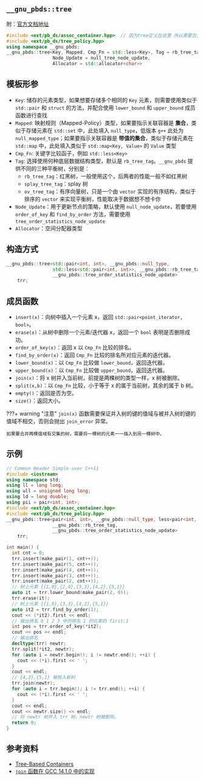 ## `__gnu_pbds::tree`

附：[官方文档地址](https://gcc.gnu.org/onlinedocs/libstdc++/ext/pb_ds/tree_based_containers.html)

```cpp
#include <ext/pb_ds/assoc_container.hpp>  // 因为tree定义在这里 所以需要包含这个头文件
#include <ext/pb_ds/tree_policy.hpp>
using namespace __gnu_pbds;
__gnu_pbds::tree<Key, Mapped, Cmp_Fn = std::less<Key>, Tag = rb_tree_tag,
                 Node_Update = null_tree_node_update,
                 Allocator = std::allocator<char>>
```

## 模板形参

-   `Key`: 储存的元素类型，如果想要存储多个相同的 `Key` 元素，则需要使用类似于 `std::pair` 和 `struct` 的方法，并配合使用 `lower_bound` 和 `upper_bound` 成员函数进行查找
-   `Mapped`: 映射规则（Mapped-Policy）类型，如果要指示关联容器是 **集合**，类似于存储元素在 `std::set` 中，此处填入 `null_type`，低版本 `g++` 此处为 `null_mapped_type`；如果要指示关联容器是 **带值的集合**，类似于存储元素在 `std::map` 中，此处填入类似于 `std::map<Key, Value>` 的 `Value` 类型
-   `Cmp_Fn`: 关键字比较函子，例如 `std::less<Key>`
-   `Tag`: 选择使用何种底层数据结构类型，默认是 `rb_tree_tag`。`__gnu_pbds` 提供不同的三种平衡树，分别是：
    -   `rb_tree_tag`：红黑树，一般使用这个，后两者的性能一般不如红黑树
    -   `splay_tree_tag`：splay 树
    -   `ov_tree_tag`：有序向量树，只是一个由 `vector` 实现的有序结构，类似于排序的 `vector` 来实现平衡树，性能取决于数据想不想卡你
-   `Node_Update`：用于更新节点的策略，默认使用 `null_node_update`，若要使用 `order_of_key` 和 `find_by_order` 方法，需要使用 `tree_order_statistics_node_update`
-   `Allocator`：空间分配器类型

## 构造方式

```c++
__gnu_pbds::tree<std::pair<int, int>, __gnu_pbds::null_type,
                 std::less<std::pair<int, int>>, __gnu_pbds::rb_tree_tag,
                 __gnu_pbds::tree_order_statistics_node_update>
    trr;
```

## 成员函数

-   `insert(x)`：向树中插入一个元素 x，返回 `std::pair<point_iterator, bool>`。
-   `erase(x)`：从树中删除一个元素/迭代器 x，返回一个 `bool` 表明是否删除成功。
-   `order_of_key(x)`：返回 x 以 `Cmp_Fn` 比较的排名。
-   `find_by_order(x)`：返回 `Cmp_Fn` 比较的排名所对应元素的迭代器。
-   `lower_bound(x)`：以 `Cmp_Fn` 比较做 `lower_bound`，返回迭代器。
-   `upper_bound(x)`：以 `Cmp_Fn` 比较做 `upper_bound`，返回迭代器。
-   `join(x)`：将 x 树并入当前树，前提是两棵树的类型一样，x 树被删除。
-   `split(x,b)`：以 `Cmp_Fn` 比较，小于等于 x 的属于当前树，其余的属于 b 树。
-   `empty()`：返回是否为空。
-   `size()`：返回大小。

???+ warning "注意"
    `join(x)` 函数需要保证并入树的键的值域与被并入树的键的值域不相交，否则会抛出 `join_error` 异常。
    
    如果要合并两棵值域有交集的树，需要将一棵树的元素一一插入到另一棵树中。

## 示例

```cpp
// Common Header Simple over C++11
#include <iostream>
using namespace std;
using ll = long long;
using ull = unsigned long long;
using ld = long double;
using pii = pair<int, int>;
#include <ext/pb_ds/assoc_container.hpp>
#include <ext/pb_ds/tree_policy.hpp>
__gnu_pbds::tree<pair<int, int>, __gnu_pbds::null_type, less<pair<int, int>>,
                 __gnu_pbds::rb_tree_tag,
                 __gnu_pbds::tree_order_statistics_node_update>
    trr;

int main() {
  int cnt = 0;
  trr.insert(make_pair(1, cnt++));
  trr.insert(make_pair(5, cnt++));
  trr.insert(make_pair(4, cnt++));
  trr.insert(make_pair(3, cnt++));
  trr.insert(make_pair(2, cnt++));
  // 树上元素 {{1,0},{2,4},{3,3},{4,2},{5,1}}
  auto it = trr.lower_bound(make_pair(2, 0));
  trr.erase(it);
  // 树上元素 {{1,0},{3,3},{4,2},{5,1}}
  auto it2 = trr.find_by_order(1);
  cout << (*it2).first << endl;
  // 输出排名 0 1 2 3 中的排名 1 的元素的 first:1
  int pos = trr.order_of_key(*it2);
  cout << pos << endl;
  // 输出排名
  decltype(trr) newtr;
  trr.split(*it2, newtr);
  for (auto i = newtr.begin(); i != newtr.end(); ++i) {
    cout << (*i).first << ' ';
  }
  cout << endl;
  // {4,2},{5,1} 被放入新树
  trr.join(newtr);
  for (auto i = trr.begin(); i != trr.end(); ++i) {
    cout << (*i).first << ' ';
  }
  cout << endl;
  cout << newtr.size() << endl;
  // 将 newtr 树并入 trr 树，newtr 树被删除。
  return 0;
}
```

## 参考资料

-   [Tree-Based Containers](https://gcc.gnu.org/onlinedocs/libstdc++/ext/pb_ds/tree_based_containers.html)
-   [`join` 函数在 GCC 14.1.0 中的实现](https://gcc.gnu.org/onlinedocs/gcc-14.1.0/libstdc++/api/a18376_source.html#l00043)
